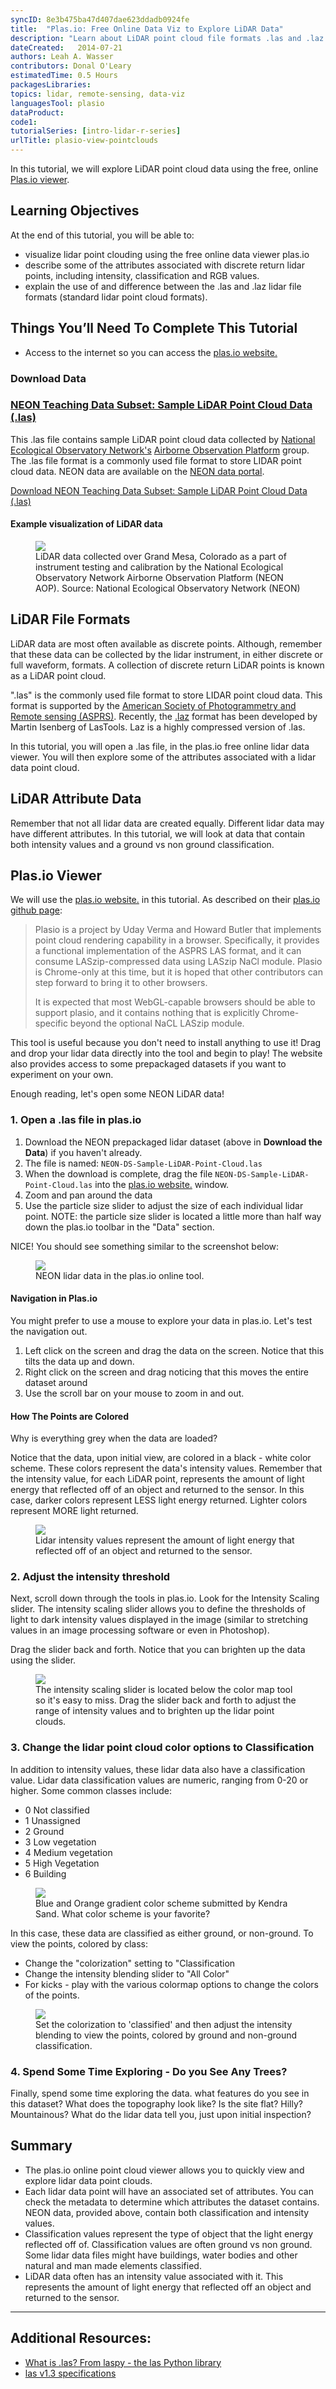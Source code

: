 ```yaml
---
syncID: 8e3b475ba47d407dae623ddadb0924fe
title:  "Plas.io: Free Online Data Viz to Explore LiDAR Data" 
description: "Learn about LiDAR point cloud file formats .las and .laz. Explore LiDAR point cloud data using the free, online Plas.io viewer ."
dateCreated:   2014-07-21 
authors: Leah A. Wasser
contributors: Donal O'Leary
estimatedTime: 0.5 Hours
packagesLibraries:
topics: lidar, remote-sensing, data-viz
languagesTool: plasio
dataProduct:
code1:
tutorialSeries: [intro-lidar-r-series]
urlTitle: plasio-view-pointclouds
---
```


In this tutorial, we will explore LiDAR point cloud data using the free, online 
<a href="http://plas.io" target="_blank"> Plas.io viewer</a>. 

<div id="ds-objectives" markdown="1">

## Learning Objectives
At the end of this tutorial, you will be able to: 

* visualize lidar point clouding using the free online data viewer plas.io
* describe some of the attributes associated with discrete return lidar points, including 
intensity, classification and RGB values.
* explain the use of and difference between the .las and .laz lidar file formats 
(standard lidar point cloud formats).

## Things You’ll Need To Complete This Tutorial

* Access to the internet so you can access the 
<a href="http://plas.io" target="_blank"> plas.io website.</a>

### Download Data

<h3><a href="https://ndownloader.figshare.com/files/7024955">NEON Teaching Data Subset: Sample LiDAR Point Cloud Data (.las)</a></h3>


This .las file contains sample LiDAR point cloud data collected by
<a href="https://www.neonscience.org/" target="_blank"> National Ecological Observatory Network's</a> 
<a href="https://www.neonscience.org/data-collection/airborne-remote-sensing" target="_blank"> Airborne Observation Platform</a> 
group. The .las file format is a commonly used file format to store LIDAR point 
cloud data. NEON data are available on the
<a href="http://data.neonscience.org/" target="_blank">NEON data portal</a>. 

<a href="https://ndownloader.figshare.com/files/7024955" class="link--button link--arrow">
Download NEON Teaching Data Subset: Sample LiDAR Point Cloud Data (.las)</a>





</div>


#### Example visualization of LiDAR data 

 <figure>
	<a href="https://raw.githubusercontent.com/NEONScience/NEON-Data-Skills/dev-aten/graphics/lidar-point-clouds/biomass.png" target="_blank">
	<img src="https://raw.githubusercontent.com/NEONScience/NEON-Data-Skills/dev-aten/graphics/lidar-point-clouds/biomass.png"></a>
	<figcaption> LiDAR data collected over Grand Mesa, Colorado as a part of 
	instrument testing and calibration by the National Ecological Observatory Network 
	Airborne Observation Platform (NEON AOP).
	Source: National Ecological Observatory Network (NEON)  
	</figcaption>
</figure>

## LiDAR File Formats
LiDAR data are most often available as discrete points. Although, remember that these data 
can be collected by the lidar instrument, in either discrete or full waveform, formats. 
A collection of discrete return LiDAR points is known as a LiDAR point cloud.

".las" is the commonly used file format to store LIDAR point cloud data. This 
format is supported by the 
<a href="http://www.asprs.org/" target="_blank"> American Society of Photogrammetry and Remote sensing (ASPRS)</a>. 
Recently, the 
<a href="http://www.laszip.org/" target="_blank">.laz</a> 
format has been developed by Martin Isenberg of LasTools. Laz is a highly 
compressed version of .las.

In this tutorial, you will open a .las file, in the plas.io free online lidar 
data viewer. You will then explore some of the attributes associated with a 
lidar data point cloud.

## LiDAR Attribute Data 
Remember that not all lidar data are created equally. Different lidar data may
have different attributes. In this tutorial, we will look at data that contain 
both intensity values and a ground vs non ground classification.


## Plas.io Viewer
We will use the 
<a href="http://plas.io" target="_blank"> plas.io website.</a> 
in this tutorial. As described on their 
<a href="https://github.com/verma/plasio" target="_blank">plas.io github page</a>:

> Plasio is a project by Uday Verma and Howard Butler that implements point cloud 
rendering capability in a browser. Specifically, it provides a functional 
implementation of the ASPRS LAS format, and it can consume LASzip-compressed 
data using LASzip NaCl module. Plasio is Chrome-only at this time, but it is 
hoped that other contributors can step forward to bring it to other browsers.
> 
> It is expected that most WebGL-capable browsers should be able to support 
plasio, and it contains nothing that is explicitly Chrome-specific beyond the 
optional NaCL LASzip module. 

This tool is useful because you don't need to install anything to use it! Drag 
and drop your lidar data directly into the tool and begin to play! The website 
also provides access to some prepackaged datasets if you want to experiment on 
your own.

Enough reading, let's open some NEON LiDAR data!
 
### 1. Open a .las file in plas.io

1. Download the NEON prepackaged lidar dataset (above in **Download the Data**) 
if you haven't already.
2. The file is named: `NEON-DS-Sample-LiDAR-Point-Cloud.las`
2. When the download is complete, drag the file `NEON-DS-Sample-LiDAR-Point-Cloud.las` 
into the <a href="http://plas.io" target="_blank"> plas.io website.</a> window.
3. Zoom and pan around the data
4. Use the particle size slider to adjust the size of each individual lidar point. 
NOTE: the particle size slider is located a little more than half way down the 
plas.io toolbar in the "Data" section.

NICE! You should see something similar to the screenshot below:

<figure>
	<a href="https://raw.githubusercontent.com/NEONScience/NEON-Data-Skills/dev-aten/graphics/lidar-point-clouds/plasio_dataImport.png" target="_blank">
	<img src="https://raw.githubusercontent.com/NEONScience/NEON-Data-Skills/dev-aten/graphics/lidar-point-clouds/plasio_dataImport.png"></a>
	<figcaption> NEON lidar data in the plas.io online tool. 
	</figcaption>
</figure>

#### Navigation in Plas.io
You might prefer to use a mouse to explore your data in plas.io. Let's test the navigation out.

1. Left click on the screen and drag the data on the screen. Notice that this tilts the data up and down.
2. Right click on the screen and drag noticing that this moves the entire dataset around
3. Use the scroll bar on your mouse to zoom in and out. 

#### How The Points are Colored

Why is everything grey when the data are loaded? 

Notice that the data, upon initial view, are colored in a black - white color 
scheme. These colors represent the data's intensity values. Remember that the 
intensity value, for each LiDAR point, represents the amount of light energy 
that reflected off of an object and returned to the sensor. In this case, darker 
colors represent LESS light energy returned. Lighter colors represent MORE light 
returned.


 <figure>
	<a href="https://raw.githubusercontent.com/NEONScience/NEON-Data-Skills/dev-aten/graphics/lidar-point-clouds/Lidar_Intensity.jpg" target="_blank">
	<img src="https://raw.githubusercontent.com/NEONScience/NEON-Data-Skills/dev-aten/graphics/lidar-point-clouds/Lidar_Intensity.jpg"></a>
	<figcaption> Lidar intensity values represent the amount of light energy that
	reflected off of an object and returned to the sensor. 
	</figcaption>
</figure>


### 2. Adjust the intensity threshold

Next, scroll down through the tools in plas.io. Look for the Intensity Scaling 
slider. The intensity scaling slider allows you to define the thresholds of 
light to dark intensity values displayed in the image (similar to stretching 
values in an image processing software or even in Photoshop).

Drag the slider back and forth. Notice that you can brighten up the data using the slider.

<figure>
	<a href="https://raw.githubusercontent.com/NEONScience/NEON-Data-Skills/dev-aten/graphics/lidar-point-clouds/plasio_intensitySlider.png" target="_blank">
	<img src="https://raw.githubusercontent.com/NEONScience/NEON-Data-Skills/dev-aten/graphics/lidar-point-clouds/plasio_intensitySlider.png"></a>
	<figcaption> The intensity scaling slider is located below the color map 
tool so it's easy to miss. Drag the slider back and forth to adjust the range 
of intensity values and to brighten up the lidar point clouds.
	</figcaption>
</figure>


### 3. Change the lidar point cloud color options to Classification

In addition to intensity values, these lidar data also have a classification 
value. Lidar data classification values are numeric, ranging from 0-20 or 
higher. Some common classes include:

- 0 Not classified
- 1 Unassigned
- 2 Ground
- 3 Low vegetation
- 4 Medium vegetation
- 5 High Vegetation
- 6 Building

<figure>
	<a href="https://raw.githubusercontent.com/NEONScience/NEON-Data-Skills/dev-aten/graphics/lidar-point-clouds/Plasio_ColorScheme_KendraSand.png" target="_blank">
	<img src="https://raw.githubusercontent.com/NEONScience/NEON-Data-Skills/dev-aten/graphics/lidar-point-clouds/Plasio_ColorScheme_KendraSand.png"></a>
	<figcaption> Blue and Orange gradient color scheme submitted by Kendra Sand.
	What color scheme is your favorite?
	</figcaption>
</figure>

In this case, these data are classified as either ground, or non-ground. To 
view the points, colored by class:

- Change the "colorization" setting to "Classification
- Change the intensity blending slider to "All Color" 
- For kicks - play with the various colormap options to change the colors of the points.

<figure>
	<a href="https://raw.githubusercontent.com/NEONScience/NEON-Data-Skills/dev-aten/graphics/lidar/classification_Colorization2.png" target="_blank">
	<img src="https://raw.githubusercontent.com/NEONScience/NEON-Data-Skills/dev-aten/graphics/lidar/classification_Colorization2.png"></a>
	<figcaption> Set the colorization to 'classified' and then adjust the 
	intensity blending to view the points, colored by ground and non-ground classification.
	</figcaption>
</figure>


### 4. Spend Some Time Exploring - Do you See Any Trees?
Finally, spend some time exploring the data. what features do you see in this 
dataset? What does the topography look like? Is the site flat? Hilly? 
Mountainous? What do the lidar data tell you, just upon initial inspection?

## Summary

* The plas.io online point cloud viewer allows you to quickly view and explore 
lidar data point clouds.
* Each lidar data point will have an associated set of attributes. You can 
check the metadata to determine which attributes the dataset contains. 
NEON data, provided above, contain both classification and intensity values. 
* Classification values represent the type of object that the light energy 
reflected off of. Classification values are often ground vs non ground. Some 
lidar data files might have buildings, water bodies and other natural and man 
made elements classified.
* LiDAR data often has an intensity value associated with it. This represents 
the amount of light energy that reflected off an object and returned to the sensor. 

***

## Additional Resources:

*	<a href="http://laspy.readthedocs.org/en/latest/tut_background.html" target="_blank"> What is .las? From laspy - the las Python library</a>
*	<a href="http://www.asprs.org/a/society/committees/standards/asprs_las_spec_v13.pdf" target="_blank"> las v1.3 specifications</a>

